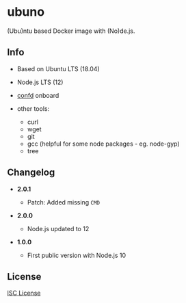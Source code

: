 # ubuno

(Ubu)ntu based Docker image with (No)de.js.

## Info

* Based on Ubuntu LTS (18.04)
* Node.js LTS (12)
* [confd](https://github.com/kelseyhightower/confd) onboard
* other tools:

  * curl
  * wget
  * git
  * gcc (helpful for some node packages - eg. node-gyp)
  * tree

## Changelog

* **2.0.1**

  * Patch: Added missing `CMD`

* **2.0.0**

  * Node.js updated to 12

* **1.0.0**

  * First public version with Node.js 10

## License

[ISC License](LICENSE)
